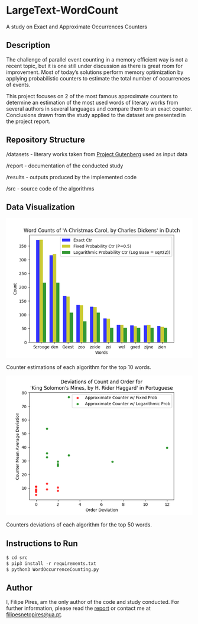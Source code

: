 # LargeText-WordCount
A study on Exact and Approximate Occurrences Counters

## Description

The challenge of parallel event counting in a memory efficient way is not a recent topic, but it is one still under discussion as there is great room for improvement.
Most of today’s solutions perform memory optimization by applying probabilistic counters to estimate the total number of occurrences of events.

This project focuses on 2 of the most famous approximate counters to determine an estimation of the most used words of literary works from several authors in several languages and compare them to an exact counter. 
Conclusions drawn from the study applied to the dataset are presented in the project report.

## Repository Structure

/datasets - literary works taken from [Project Gutenberg](https://www.gutenberg.org/) used as input data

/report - documentation of the conducted study

/results - outputs produced by the implemented code

/src - source code of the algorithms 

## Data Visualization

<img src="https://github.com/FilipePires98/LargeText-WordCount/blob/main/results/charts/wordCount_ACC_DU.png" width="540px">

Counter estimations of each algorithm for the top 10 words.

<img src="https://github.com/FilipePires98/LargeText-WordCount/blob/main/results/plots/counterComparison_KSM_PT.png" width="540px">

Counters deviations of each algorithm for the top 50 words.

## Instructions to Run

```console
$ cd src
$ pip3 install -r requirements.txt
$ python3 WordOccurrenceCounting.py
```

## Author

I, Filipe Pires, am the only author of the code and study conducted.
For further information, please read the [report](https://github.com/FilipePires98/LargeText-WordCount/blob/main/report/report.pdf) or contact me at filipesnetopires@ua.pt.

